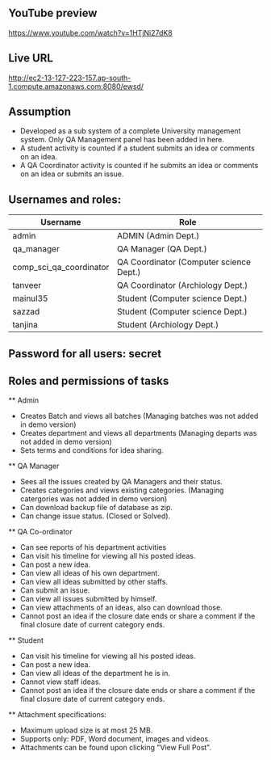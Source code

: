 ## YouTube preview
https://www.youtube.com/watch?v=1HTjNi27dK8

## Live URL
http://ec2-13-127-223-157.ap-south-1.compute.amazonaws.com:8080/ewsd/

## Assumption
- Developed as a sub system of a complete University management system. Only QA Management panel has been added in here.
- A student activity is counted if a student submits an idea or comments on an idea.
- A QA Coordinator activity is counted if he submits an idea or comments on an idea or submits an issue.

## Usernames and roles:
| Username                 |       Role                                   |
| ------------------------ | -------------------------------------------- |
| admin                    |       ADMIN (Admin Dept.)                    |
| qa_manager               |     QA Manager (QA Dept.)                    |
| comp_sci_qa_coordinator  |     QA Coordinator (Computer science Dept.)  |
| tanveer                  |     QA Coordinator (Archiology Dept.)        |
| mainul35                 |     Student (Computer science Dept.)         |
| sazzad                   |     Student (Computer science Dept.)         |
| tanjina                  |     Student (Archiology Dept.)               |

## Password for all users: secret

## Roles and permissions of tasks

** Admin
- Creates Batch and views all batches (Managing batches was not added in demo version)
- Creates department and views all departments (Managing departs was not added in demo version)
- Sets terms and conditions for idea sharing.

** QA Manager
- Sees all the issues created by QA Managers and their status.
- Creates categories and views existing categories. (Managing catergories was not added in demo version)
- Can download backup file of database as zip.
- Can change issue status. (Closed or Solved).

** QA Co-ordinator
- Can see reports of his department activities
- Can visit his timeline for viewing all his posted ideas.
- Can post a new idea.
- Can view all ideas of his own department.
- Can view all ideas submitted by other staffs.
- Can submit an issue.
- Can view all issues submitted by himself.
- Can view attachments of an ideas, also can download those.
- Cannot post an idea if the closure date ends or share a comment if the final closure date of current category ends. 

** Student
- Can visit his timeline for viewing all his posted ideas.
- Can post a new idea.
- Can view all ideas of the department he is in.
- Cannot view staff ideas.
- Cannot post an idea if the closure date ends or share a comment if the final closure date of current category ends. 

** Attachment specifications:
- Maximum upload size is at most 25 MB.
- Supports only: PDF, Word document, images and videos.
- Attachments can be found upon clicking "View Full Post".

